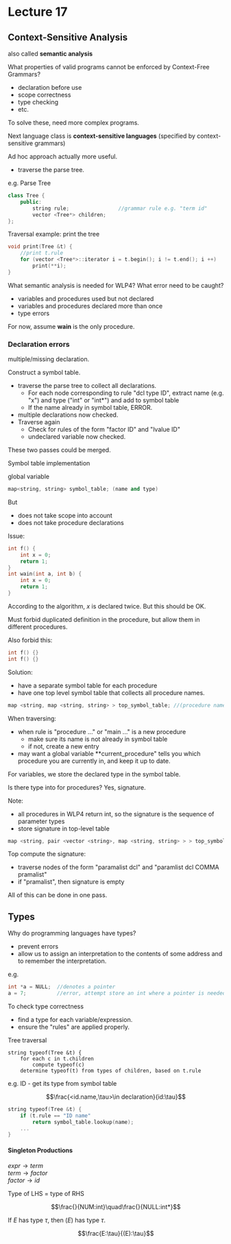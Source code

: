 # Lecture 17

## Context-Sensitive Analysis

also called **semantic analysis**

What properties of valid programs cannot be enforced by Context-Free Grammars?

* declaration before use
* scope correctness
* type checking
* etc.

To solve these, need more complex programs.

Next language class is **context-sensitive languages** (specified by context-sensitive grammars)

Ad hoc approach actually more useful.

* traverse the parse tree.

e.g. Parse Tree
```c++
class Tree {
    public:
        string rule;                //grammar rule e.g. "term id"
        vector <Tree*> children;
};
```

Traversal example: print the tree
```c++
void print(Tree &t) {
    //print t.rule
    for (vector <Tree*>::iterator i = t.begin(); i != t.end(); i ++)
        print(**i);
}
```

What semantic analysis is needed for WLP4? What error need to be caught?

* variables and procedures used but not declared
* variables and procedures declared more than once
* type errors

For now, assume **wain** is the only procedure.

### Declaration errors

multiple/missing declaration.

Construct a symbol table.

* traverse the parse tree to collect all declarations. 
    * For each node corresponding to rule "dcl type ID", extract name (e.g. "x") and type ("int" or "int*") and add to symbol table
    * If the name already in symbol table, ERROR.
* multiple declarations now checked.
* Traverse again
    * Check for rules of the form "factor ID" and "lvalue ID"
    * undeclared variable now checked.
    
These two passes could be merged.

Symbol table implementation

global variable

```c++
map<string, string> symbol_table; (name and type)
```

But

* does not take scope into account
* does not take procedure declarations

Issue:

```c++
int f() {
    int x = 0;
    return 1;
}
int wain(int a, int b) {
    int x = 0;
    return 1;
}
```
According to the algorithm, $x$ is declared twice. But this should be OK.

Must forbid duplicated definition in the procedure, but allow them in different procedures.

Also forbid this:

```c++
int f() {}
int f() {}
```

Solution: 
* have a separate symbol table for each procedure
* have one top level symbol table that collects all procedure names.

```c++
map <string, map <string, string> > top_symbol_table; //(procedure name, procedure's symbol table)
```

When traversing:

* when rule is "procedure ..." or "main ..." is a new procedure
    * make sure its name is not already in symbol table
    * if not, create a new entry
* may want a global variable **current_procedure" tells you which procedure you are currently in, and keep it up to date.

For variables, we store the declared type in the symbol table. 

Is there type into for procedures? Yes, signature.

Note: 

* all procedures in WLP4 return int, so the signature is the sequence of parameter types
* store signature in top-level table

```c++
map <string, pair <vector <string>, map <string, string> > > top_symbol_table; //(procedure name, (signature, local symbol table))
```

Top compute the signature:

* traverse nodes of the form "paramalist dcl" and "paramlist dcl COMMA pramalist"
* if "pramalist", then signature is empty

All of this can be done in one pass.

## Types

Why do programming languages have types?

* prevent errors
* allow us to assign an interpretation to the contents of some address and to remember the interpretation.

e.g.
```c++
int *a = NULL;  //denotes a pointer
a = 7;          //error, attempt store an int where a pointer is needed.
```

To check type correctness

* find a type for each variable/expression.
* ensure the "rules" are applied properly.

Tree traversal
```
string typeof(Tree &t) {
    for each c in t.children
        compute typeof(c)
    determine typeof(t) from types of children, based on t.rule
```

e.g. ID - get its type from symbol table

$$\frac{<id.name,\tau>\in declaration}{id:\tau}$$

```c++
string typeof(Tree &t) {
    if (t.rule == "ID name"
        return symbol_table.lookup(name);
    ...
}
```

#### Singleton Productions

$expr\rightarrow term$    
$term\rightarrow factor$   
$factor\rightarrow id$   

Type of LHS = type of RHS

$$\frac{}{NUM:int}\quad\frac{}{NULL:int*}$$

If $E$ has type $\tau$, then $(E)$ has type $\tau$.

$$\frac{E:\tau}{(E):\tau}$$
